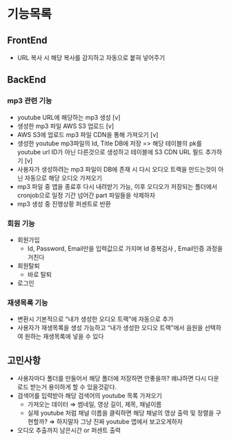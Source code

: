 # 기능목록

## FrontEnd
- URL 복사 시 해당 복사를 감지하고 자동으로 붙혀 넣어주기

## BackEnd
### mp3 관련 기능
- youtube URL에 해당하는 mp3 생성 [v]
- 생성한 mp3 파일 AWS S3 업로드 [v]
- AWS S3에 업로드 mp3 파일 CDN을 통해 가져오기 [v]
- 생성한 youtube mp3파일의 Id, Title DB에 저장 => 해당 테이블의 pk를 youtube url ID가 아닌 다른것으로 생성하고 테이블에 S3 CDN URL 필드 추가하기 [v]
- 사용자가 생성하려는 mp3 파일이 DB에 존재 시 다시 오디오 트랙을 만드는것이 아닌 자동으로 해당 오디오 가져오기
- mp3 파일 중 앱을 종료후 다시 내려받기 가능, 이후 오디오가 저장되는 폴더에서 cronjob으로 일정 기간 넘어간 part 파일들을 삭제하자
- mp3 생성 중 진행상황 퍼센트로 반환

### 회원 기능
- 회원가입
  - Id, Password, Email만을 입력값으로 가지며 Id 중복검사 , Email인증 과정을 거친다
- 회원탈퇴
  - 바로 탈퇴
- 로그인 


### 재생목록 기능
- 변환시 기본적으로 “내가 생성한 오디오 트랙”에 자동으로 추가
- 사용자가 재생목록을 생성 가능하고 “내가 생성한 오디오 트랙”에서 음원을 선택하여 원하는 재생목록에 넣을 수 있다


## 고민사항
- 사용자마다 폴더를 만들어서 해당 폴더에 저장하면 안좋을까? 왜냐하면 다시 다운로드 받는거 용이하게 할 수 있을것같다.
- 검색어를 입력받아 해당 검색어의 youtube 목록 가져오기
    - 가져오는 데이터 ⇒ 썸네일, 영상 길이, 제목, 채널이름
    - 실제 youtube 처럼 채널 이름을 클릭하면 해당 채널의 영상 출력 및 정렬을 구현할까?
  ⇒ 하지말자 그냥 진짜 youtube 앱에서 보고오게하자
- 오디오 추출까지 남은시간 or 퍼센트 출력
